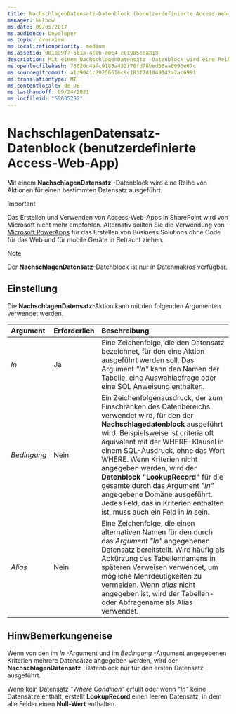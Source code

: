 ```yaml
---
title: NachschlagenDatensatz-Datenblock (benutzerdefinierte Access-Web-App)
manager: kelbow
ms.date: 09/05/2017
ms.audience: Developer
ms.topic: overview
ms.localizationpriority: medium
ms.assetid: 001899f7-5b1a-4c0b-a0e4-e01985eea818
description: Mit einem NachschlagenDatensatz -Datenblock wird eine Reihe von Aktionen für einen bestimmten Datensatz ausgeführt.
ms.openlocfilehash: 76020c4afc9188a432f78fd78bed56aa8096e67c
ms.sourcegitcommit: a1d9041c20256616c9c183f7d1049142a7ac6991
ms.translationtype: MT
ms.contentlocale: de-DE
ms.lasthandoff: 09/24/2021
ms.locfileid: "59605792"
---
```

# <a name="lookuprecord-data-block-access-custom-web-app"></a>NachschlagenDatensatz-Datenblock (benutzerdefinierte Access-Web-App)

Mit einem **NachschlagenDatensatz** -Datenblock wird eine Reihe von Aktionen für einen bestimmten Datensatz ausgeführt. 
  
> [!IMPORTANT]
> Das Erstellen und Verwenden von Access-Web-Apps in SharePoint wird von Microsoft nicht mehr empfohlen. Alternativ sollten Sie die Verwendung von [Microsoft PowerApps](https://powerapps.microsoft.com/en-us/) für das Erstellen von Business Solutions ohne Code für das Web und für mobile Geräte in Betracht ziehen. 
  
> [!NOTE]
> Der **NachschlagenDatensatz**-Datenblock ist nur in Datenmakros verfügbar. 
  
## <a name="setting"></a>Einstellung

Die **NachschlagenDatensatz**-Aktion kann mit den folgenden Argumenten verwendet werden. 
  
|**Argument**|**Erforderlich**|**Beschreibung**|
|:-----|:-----|:-----|
| _In_ <br/> |Ja  <br/> |Eine Zeichenfolge, die den Datensatz bezeichnet, für den eine Aktion ausgeführt werden soll. Das Argument *"In"* kann den Namen der Tabelle, eine Auswahlabfrage oder eine SQL Anweisung enthalten.  <br/> |
| _Bedingung_ <br/> |Nein  <br/> |Ein Zeichenfolgenausdruck, der zum Einschränken des Datenbereichs verwendet wird, für den der **Nachschlagedatenblock** ausgeführt wird. Beispielsweise ist criteria oft äquivalent mit der WHERE-Klausel in einem SQL-Ausdruck, ohne das Wort WHERE. Wenn Kriterien nicht angegeben werden, wird der **Datenblock "LookupRecord"** für die gesamte durch das Argument  *"In"*  angegebene Domäne ausgeführt. Jedes Feld, das in Kriterien enthalten ist, muss auch ein Feld in  *In*  sein.  <br/> |
| _Alias_ <br/> |Nein  <br/> |Eine Zeichenfolge, die einen alternativen Namen für den durch das  *Argument "In"*  angegebenen Datensatz bereitstellt. Wird häufig als Abkürzung des Tabellennamens in späteren Verweisen verwendet, um mögliche Mehrdeutigkeiten zu vermeiden. Wenn  *alias*  nicht angegeben ist, wird der Tabellen- oder Abfragename als Alias verwendet.  <br/> |
   
## <a name="remarks"></a>HinwBemerkungeneise

Wenn von den im  *In*  -Argument und im  *Bedingung*  -Argument angegebenen Kriterien mehrere Datensätze angegeben werden, wird der **NachschlagenDatensatz** -Datenblock nur für den ersten Datensatz ausgeführt. 
  
Wenn kein Datensatz  *"Where Condition"*  erfüllt oder wenn  *"In"*  keine Datensätze enthält, erstellt **LookupRecord** einen leeren Datensatz, in dem alle Felder einen **Null-Wert** enthalten. 
  

